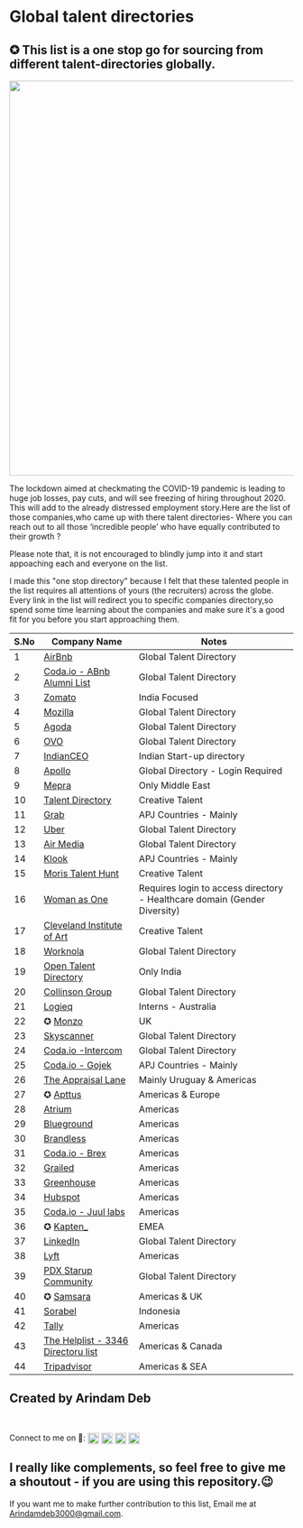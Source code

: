 # Global talent directories
<h2 align="centre">✪ This list is a one stop go for sourcing from different talent-directories globally.</h2> 

<img src="https://ca-times.brightspotcdn.com/dims4/default/8c6e9ab/2147483647/strip/true/crop/2010x1340+0+0/resize/840x560!/quality/90/?url=https%3A%2F%2Fcalifornia-times-brightspot.s3.amazonaws.com%2F12%2F30%2F28a014dc425ab8c553f06b554a16%2Fla-et-env-pandemic-tv-20200604-web-lead-gif.gif" align="centre" height="700" width="1000" />
</div>

The lockdown aimed at checkmating the COVID-19 pandemic is leading to huge job losses, pay cuts, and will see freezing of hiring throughout 2020. This will add to the already distressed employment story.Here are the list of those companies,who came up with there talent directories- Where you can reach out to all those ‘incredible people’ who have equally contributed to their growth ? 

Please note that, it is not encouraged to blindly jump into it and start appoaching each and everyone on the list. 

I made this "one stop directory" because I felt that these talented people in the list requires all attentions of yours (the recruiters) across the globe. 
Every link in the list will redirect you to specific companies directory,so spend some time learning about the companies and make sure it's a good fit for you before you start approaching them.

<!-- BEGIN DATA -->
S.No| Company Name | Notes |
--| ------------- | --- |
1| [AirBnb](https://www.airbnb.co.in/d/talent?function=&location=&employmentType=ft&uuid=&relocation=&remote=&page=1) | Global Talent Directory |
2| [Coda.io - ABnb Alumni List](https://coda.io/@kenny/airbnb-alumni-list) | Global Talent Directory |
3| [Zomato](https://www.zomato.com/alumni-talent-directory) | India Focused|
4| [Mozilla](https://talentdirectory.mozilla.org/?fbclid=IwAR1KVybUD5swQskLelQ-_5hGaBgxJOBGVUzM44s33NgEU6Fzh7BKv8Lwu4E) | Global Talent Directory|
5| [Agoda](https://sites.google.com/view/agodatalentdirectory/) | Global Talent Directory|
6| [OVO](https://talentdirectory.ovo.com/) | Global Talent Directory|
7| [IndianCEO](https://www.indianceo.in/ceo-startup-directory/) | Indian Start-up directory|
8| [Apollo](https://app.apollo.io/#/onboarding/bulk) |Global Directory - Login Required|
9| [Mepra](http://www.mepra.org/talentdirectory) |Only Middle East|
10| [Talent Directory](https://talentdirectory.net/directory/) |Creative Talent |
11| [Grab](https://grab.careers/talent-directory/) |APJ Countries - Mainly |
12| [Uber](https://www.uber.com/talent/) |Global Talent Directory |
13| [Air Media](https://airmedia.org/talent#filtered) |Global Talent Directory |
14| [Klook](https://www.klookcareers.com/talent-directory) |APJ Countries - Mainly |
15| [Moris Talent Hunt](https://www.moristalenthunt.com/talent-directory) |Creative Talent  |
16| [Woman as One](https://womenasone.org/register/) |Requires login to access directory - Healthcare domain (Gender Diversity)  |
17| [Cleveland Institute of Art](https://www.cia.edu/career-center/for-employers/2019-talent-directory) |Creative Talent  |
18| [Worknola](https://worknola.com/talent/results) |Global Talent Directory  |
19| [Open Talent Directory](https://opentalentdirectory.com) |Only India |
20| [Collinson Group](https://collinsongroup.teamtailor.com/pages/talent-directory-58a0cab5-e80e-4a2f-8c92-d2072a2b50b7) |Global Talent Directory |
21| [Logieq](https://www.logieq.com/talent-directory) |Interns - Australia|
22| ✪ [Monzo](https://talent.monzo.com) |UK|
23| [Skyscanner](https://talent.skyscanner.net/?utm_source=twitter&utm_medium=social&utm_campaign=os_EMEA_uk_twitter_other_feed_static_talent-directory_11082020_&utm_content=other&linkId=96769412) |Global Talent Directory|
24| [Coda.io -Intercom](https://coda.io/@michelle/intercoms-talent-directory/talent-directory-2) |Global Talent Directory|
25| [Coda.io - Gojek](https://coda.io/@gojektalentdirectory/alumni-directory) |APJ Countries - Mainly |
26| [The Appraisal Lane](https://www.theappraisallane.com/talent) | Mainly Uruguay & Americas  |
27| ✪ [Apttus](https://docs.google.com/spreadsheets/d/1V5eofmdw7vtlD3_BiOTLZfpmGnnoF8xPTrPVQN3Q-pY/edit#gid=1074490769) |  Americas & Europe  |
28| [Atrium](https://docs.google.com/spreadsheets/d/1eCCuNPHB5fybtclUSD2G-n1HtrMOifjW3wKADPfAC4Y/edit#gid=908246692) |  Americas |
29| [Blueground](https://docs.google.com/spreadsheets/d/1P8KKuKCg7aUNRKhs_pyJiJFauTbiT2rOPgrUxBUP8Uo/edit#gid=0) |  Americas |
30| [Brandless](https://docs.google.com/spreadsheets/d/1LOm8ZXy36ZNgOgPthgiuHmPxZKDkaM9WeS2LnFGiCis/edit#gid=0) |  Americas |
31| [Coda.io - Brex](https://coda.io/@brex-people/alumni) | Americas |
32| [Grailed](https://docs.google.com/spreadsheets/d/1a0p2xPhvt4KIvYT0r6-sGX0f-yib93CHd2Rt3OpLwlE/edit?fbclid=IwAR1BhAcRXdrcA3M5lu_Q1ZDcZDotolqUWmhwC2e1zjVJLG4_LzeCdsGHmqM#gid=0) |  Americas |
33| [Greenhouse](https://docs.google.com/spreadsheets/d/19rYm0u-OY7l8uO7TlywOrDaXRnpAD9VeGkVQa8nZEXc/edit?fbclid=IwAR1LiUEGIcNvX86UDrM1BzklXyf1C832_OjwlVTT-hK0Yj_elvTJorc-cEQ#gid=0) |  Americas |
34| [Hubspot](https://docs.google.com/spreadsheets/d/1VLZqJg18KodAQhPIPK0NjtWxr7uloGncNDdbt3wi5Xw/htmlview) |  Americas |
35| [Coda.io - Juul labs](https://coda.io/@juul/juul-alumni-list) | Americas |
36| ✪ [Kapten_](https://talents.kapten.com) |EMEA|
37| [LinkedIn](https://www.linkedin.com/company/linkedin/recent-alumni/?start=0) |Global Talent Directory  |
38| [Lyft](https://docs.google.com/spreadsheets/d/1k3IW_qrwW02widDcfdXIL0PHt5pwN-IaQkUMYIhKpWU/htmlview#) |  Americas |
39| [PDX Starup Community](https://docs.google.com/spreadsheets/d/1tWXVCPIAmW8NTaslA6zUivX7ph1OV7lq8fla1nLfC9U/edit#gid=853911755) | Global Talent Directory  |
40| ✪ [Samsara](https://www.samsara.com/alumni/) |Americas & UK|
41| [Sorabel](https://airtable.com/shrosFWE67oLVFoOs/tblA1SLHZlXJmbFix) |Indonesia|
42| [Tally](https://docs.google.com/spreadsheets/d/13uA1p1YdVI0Iuk2BQlA-vSFvht4dUTetipyP1Nt-hjQ/edit#gid=0) |Americas|
43| [The Helplist - 3346 Directoru list](https://airtable.com/shrtUXqWvxHF9HUkj/tblu64pkqYbWUFKxA?fbclid=IwAR33TsLlQF2PHlZJ9iGYeu2Vz9rxLdPmBP_pDq1aFVMp0cX_xqlQHNWXsrg) |Americas & Canada|
44| [Tripadvisor](https://sites.google.com/view/tripadvisoremployer) |Americas & SEA|

## Created by Arindam Deb
<br />
<p align="left">Connect to me on 🔗:
<a href="https://twitter.com/Arindamdeb3000" target="blank"><img align="center" src="https://cdn.jsdelivr.net/npm/simple-icons@3.0.1/icons/twitter.svg" alt="Arindamdeb2000" height="20" width="20" /></a>
<a href="https://linkedin.com/in/arindamdeb" target="blank"><img align="center" src="https://cdn.jsdelivr.net/npm/simple-icons@3.0.1/icons/linkedin.svg" alt="Arindamdeb2000" height="20" width="20" /></a>
<a href="https://fb.com/Arindamdeb3000" target="blank"><img align="center" src="https://cdn.jsdelivr.net/npm/simple-icons@3.0.1/icons/facebook.svg" alt="Arindamdeb2000" height="20" width="20" /></a>
<a href="https://instagram.com/Arindamdeb3000" target="blank"><img align="center" src="https://cdn.jsdelivr.net/npm/simple-icons@3.0.1/icons/instagram.svg" alt="Arindamdeb2000" height="20" width="20" /></a>
</p>

## I really like complements, so feel free to give me a shoutout - if you are using this repository.😉

If you want me to make further contribution to this list, Email me at Arindamdeb3000@gmail.com. 
